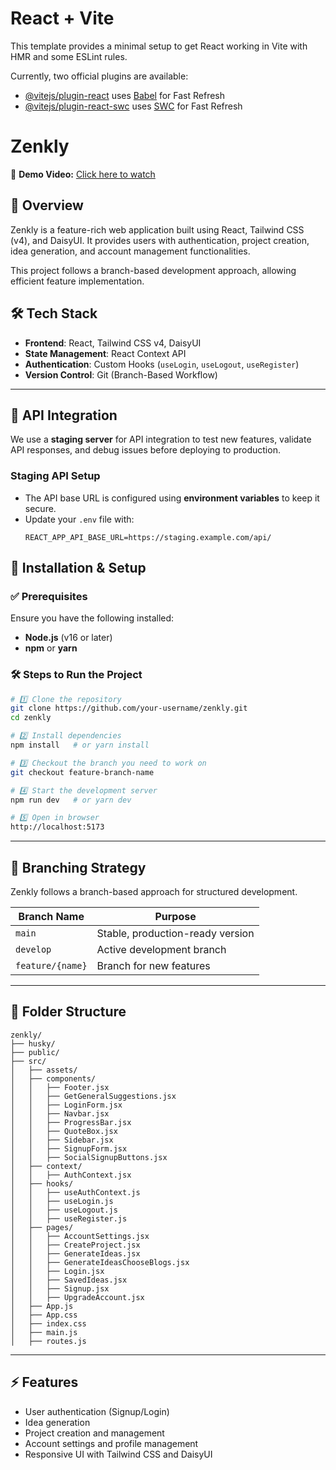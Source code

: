 # React + Vite

This template provides a minimal setup to get React working in Vite with HMR and some ESLint rules.

Currently, two official plugins are available:

- [@vitejs/plugin-react](https://github.com/vitejs/vite-plugin-react/blob/main/packages/plugin-react/README.md) uses [Babel](https://babeljs.io/) for Fast Refresh
- [@vitejs/plugin-react-swc](https://github.com/vitejs/vite-plugin-react-swc) uses [SWC](https://swc.rs/) for Fast Refresh

# Zenkly
📌 **Demo Video:** [Click here to watch](https://drive.google.com/file/d/19RD79XPgQxEsU2or6MZMVhX-esnnmP0a/view?usp=sharing)

## 🌟 Overview
Zenkly is a feature-rich web application built using React, Tailwind CSS (v4), and DaisyUI. It provides users with authentication, project creation, idea generation, and account management functionalities.

This project follows a branch-based development approach, allowing efficient feature implementation.

## 🛠️ Tech Stack
- **Frontend**: React, Tailwind CSS v4, DaisyUI  
- **State Management**: React Context API  
- **Authentication**: Custom Hooks (`useLogin`, `useLogout`, `useRegister`)  
- **Version Control**: Git (Branch-Based Workflow)  

---
## 🔗 API Integration  
We use a **staging server** for API integration to test new features, validate API responses, and debug issues before deploying to production.  

### **Staging API Setup**  
- The API base URL is configured using **environment variables** to keep it secure.  
- Update your `.env` file with:
    ```plaintext
  REACT_APP_API_BASE_URL=https://staging.example.com/api/
  
## 🚀 Installation & Setup

### ✅ Prerequisites
Ensure you have the following installed:
- **Node.js** (v16 or later)
- **npm** or **yarn**

### 🛠️ Steps to Run the Project
```sh
# 1️⃣ Clone the repository
git clone https://github.com/your-username/zenkly.git
cd zenkly

# 2️⃣ Install dependencies
npm install   # or yarn install

# 3️⃣ Checkout the branch you need to work on
git checkout feature-branch-name

# 4️⃣ Start the development server
npm run dev   # or yarn dev

# 5️⃣ Open in browser
http://localhost:5173
```

---

## 🌿 Branching Strategy
Zenkly follows a branch-based approach for structured development.  

| Branch Name       | Purpose                               |
|------------------|--------------------------------------|
| `main`          | Stable, production-ready version     |
| `develop`       | Active development branch           |
| `feature/{name}` | Branch for new features             |

---

## 📂 Folder Structure
```plaintext
zenkly/
├── husky/
├── public/
├── src/
│   ├── assets/
│   ├── components/
│   │   ├── Footer.jsx
│   │   ├── GetGeneralSuggestions.jsx
│   │   ├── LoginForm.jsx
│   │   ├── Navbar.jsx
│   │   ├── ProgressBar.jsx
│   │   ├── QuoteBox.jsx
│   │   ├── Sidebar.jsx
│   │   ├── SignupForm.jsx
│   │   ├── SocialSignupButtons.jsx
│   ├── context/
│   │   ├── AuthContext.jsx
│   ├── hooks/
│   │   ├── useAuthContext.js
│   │   ├── useLogin.js
│   │   ├── useLogout.js
│   │   ├── useRegister.js
│   ├── pages/
│   │   ├── AccountSettings.jsx
│   │   ├── CreateProject.jsx
│   │   ├── GenerateIdeas.jsx
│   │   ├── GenerateIdeasChooseBlogs.jsx
│   │   ├── Login.jsx
│   │   ├── SavedIdeas.jsx
│   │   ├── Signup.jsx
│   │   ├── UpgradeAccount.jsx
│   ├── App.js
│   ├── App.css
│   ├── index.css
│   ├── main.js
│   ├── routes.js
```

---

## ⚡ Features
- User authentication (Signup/Login)
- Idea generation
- Project creation and management
- Account settings and profile management
- Responsive UI with Tailwind CSS and DaisyUI


